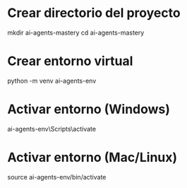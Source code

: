 # Crear directorio del proyecto

mkdir ai-agents-mastery
cd ai-agents-mastery

# Crear entorno virtual

python -m venv ai-agents-env

# Activar entorno (Windows)

ai-agents-env\Scripts\activate

# Activar entorno (Mac/Linux)

source ai-agents-env/bin/activate
